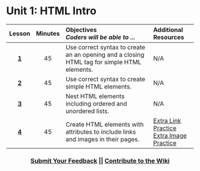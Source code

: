 # Unit 1: HTML Intro
|Lesson|Minutes|Objectives <br> *Coders will be able to ...*|Additional Resources|
|:-------:|:-------:|:-------|:-------|
|[**1**](https://docs.google.com/presentation/d/1HzOopTuIW7pD7YcoOloa199e1A_aq3DbAlkx8pePZvA/edit?usp=sharing)|45| Use correct syntax to create an an opening and a closing HTML tag for simple HTML elements. |N/A|
|[**2**](https://docs.google.com/presentation/d/1wRO99vG8nxiCPqQ_zUtmuttX5FDvQBkBAmWkUn4OQAA/edit?usp=sharing)|45|Use correct syntax to create simple HTML elements. |N/A|
|[**3**](https://docs.google.com/presentation/d/1y6ToeKgovy-t439IlZ5Kb2Yk782SifwPEc33i7054AE/edit?usp=sharing)|45|Nest HTML elements including ordered and unordered lists.|N/A|
|[**4**](https://docs.google.com/presentation/d/1N-1PmHfFfOT6Ej0yNm0uXF3fpmJ43KJ9UIKKCP4E5Sg/edit?usp=sharing)|45| Create HTML elements with attributes to include links and images in their pages. |[Extra Link Practice](https://docs.google.com/presentation/d/16BcvV3tG--o31EHd42zul8RcAFiVz2VsFk2aTa5bAII/edit?usp=sharing)<br>[Extra Image Practice](https://docs.google.com/presentation/d/1o01iKOLNP2Hoa81v0evN-OyfnCdR1-6rqBkPD5TcUG0/edit?usp=sharing)|



 <h3 align="center"><a href="https://docs.google.com/forms/d/e/1FAIpQLSfx0wkLyw_jSOhWR2yY8GTR8TV2NXYZc40us7aPHnl9bO6WAQ/viewform">Submit Your Feedback</a> || <a href="https://github.com/ScriptEdcurriculum/curriculum17-18/wiki/1.-Foundations#unit-1-html">Contribute to the Wiki</a></h3> 
